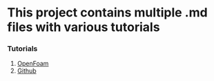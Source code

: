 # This project contains multiple .md files with various tutorials

### Tutorials

1. [OpenFoam](openfoam/openfoam.md)
2. [Github](github/github.md)

